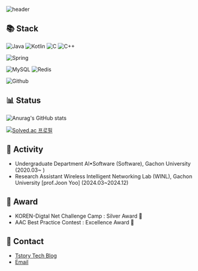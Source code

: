 
![header](https://capsule-render.vercel.app/api?type=waving&color=auto&height=200&section=header&text=RakunKo&fontSize=50&fontColor=FFFFFF&fontAlignY=40&animation=fadeIn)

## 📚 Stack
![Java](https://img.shields.io/badge/%20JAVA%20-FF9A00?style=flat&logo=&logoColor=white)
![Kotlin](https://img.shields.io/badge/%20Kotlin%20-7F52FF?style=flat&logo=Kotlin&logoColor=white)
![C](https://img.shields.io/badge/%20C%20-A8B9CC?style=flat&logo=C&logoColor=white)
![C++](https://img.shields.io/badge/%20C++%20-00599C?style=flat&logo=cplusplus&logoColor=white)

![Spring](https://img.shields.io/badge/%20Spring%20boot%20-6DB33F?style=flat&logo=springboot&logoColor=white)

![MySQL](https://img.shields.io/badge/MySQL-4479A1?style=flat&logo=MySQL&logoColor=white)
![Redis](https://img.shields.io/badge/Redis-FF4438?style=flat&logo=&logoColor=white)

![Github](https://img.shields.io/badge/github-181717?style=flat&logo=github&logoColor=white)

## 📊 Status
![Anurag's GitHub stats](https://github-readme-stats.vercel.app/api?username=RakunKn&show_icons=true&theme=transparent)

[![Solved.ac
프로필](http://mazassumnida.wtf/api/v2/generate_badge?boj=kodari385)](https://solved.ac/{kodari385)

## 📎 Activity
- Undergraduate Department AI•Software (Software), Gachon University (2020.03~ )
- Research Assistant Wireless Intelligent Networking Lab (WINL), Gachon University [prof.Joon Yoo] (2024.03~2024.12)

## 🎉 Award
- KOREN-Digtal Net Challenge Camp : Silver Award 🥈
- AAC Best Practice Contest : Excellence Award 🏅

## 👀 Contact
- [Tstory Tech Blog](https://rakunko.tistory.com/)
- [Email](hgo84064@gmail.com)
